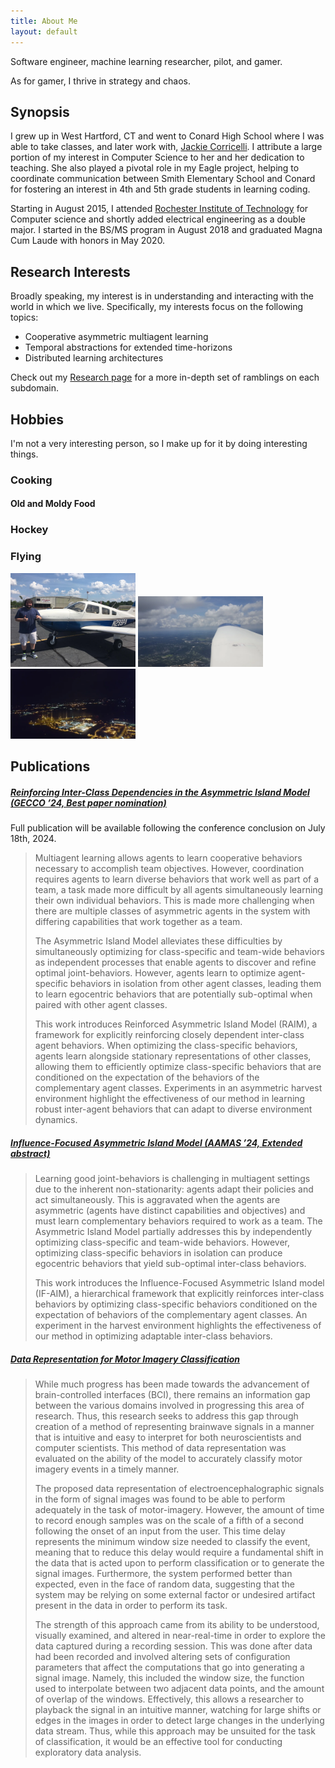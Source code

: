 ```yaml
---
title: About Me
layout: default
---
```


Software engineer, machine learning researcher, pilot, and gamer.

As for gamer, I thrive in strategy and chaos.

<!--
Please describe your experience and relevant projects you've had with Machine Learning and Artificial Intelligence

EEG - Tensorflow
Landmark recognition - PyTorch
Audio voice separation - PyTorch
Balancing multiple objectives in asymmetric multiagent learning - PyTorch

I currently hold multiple advanced degrees in both computer science and robotics, both with a focus on applications to data science and machine learning. While working towards the robotics degree, I conducted research on cooperative multi-agent learning that additionally explored both (asymmetric) agent-agent and human-agent interactions. Prior to this, I worked on and shipped multiple government contracts that leveraged AI to augment human decision making processes.

With regards to the software development, I have both industrial and academic experience in developing and teaching about the entire software development lifecycle and stack. Though my focus and interest tends to primarily lie in backend development, I have experience in mobile (android) and web development (react).

The positions I expressed interest in both focus on the use of information to solve challenging real world problems that affect the nation and the world on a large scale. These positions would effectively require strong programmatic knowledge along with skills related to information management, machine learning, and networking, such as through the use of cloud architectures. At the core, software development and machine learning are about understanding, leveraging, and solving challenging problems and puzzles, a problem that has guided my interests and paths.
-->

## Synopsis

I grew up in West Hartford, CT and went to Conard High School where I was able to take classes, and later work with, <a href="https://sites.google.com/whps.org/corricelli">Jackie Corricelli</a>. I attribute a large portion of my interest in Computer Science to her and her dedication to teaching. She also played a pivotal role in my Eagle project, helping to coordinate communication between Smith Elementary School and Conard for fostering an interest in 4th and 5th grade students in learning coding.

Starting in August 2015, I attended <a href="https://www.rit.edu/">Rochester Institute of Technology</a> for Computer science and shortly added electrical engineering as a double major. I started in the BS/MS program in August 2018 and graduated Magna Cum Laude with honors in May 2020.

## Research Interests

Broadly speaking, my interest is in understanding and interacting with the world in which we live. Specifically, my interests focus on the following topics:

- Cooperative asymmetric multiagent learning
- Temporal abstractions for extended time-horizons
- Distributed learning architectures

Check out my <a href="research">Research page</a> for a more in-depth set of ramblings on each subdomain. 

## Hobbies

I'm not a very interesting person, so I make up for it by doing interesting things.

### Cooking
#### Old and Moldy Food
### Hockey
### Flying

<img src="assets/images/first_solo.webp" alt="First Solo" width="200"/>
<img src="assets/images/nc_off_wing.webp" alt="Aerial View of North Carolina" width="200"/>
<img src="assets/images/rdu_night.webp" alt="RDU at Night" width="200"/>

## Publications

##### <a href="https://doi.org/10.1145/3638529.3654213">Reinforcing Inter-Class Dependencies in the Asymmetric Island Model (GECCO ’24, Best paper nomination)</a>

Full publication will be available following the conference conclusion on July 18th, 2024.

<blockquote>

Multiagent learning allows agents to learn cooperative behaviors necessary to accomplish team objectives. However, coordination requires agents to learn diverse behaviors that work well as part of a team, a task made more difficult by all agents simultaneously learning their own individual behaviors. This is made more challenging when there are multiple classes of asymmetric agents in the system with differing capabilities that work together as a team.

The Asymmetric Island Model alleviates these difficulties by simultaneously optimizing for class-specific and team-wide behaviors as independent processes that enable agents to discover and refine optimal joint-behaviors. However, agents learn to optimize agent-specific behaviors in isolation from other agent classes, leading them to learn egocentric behaviors that are potentially sub-optimal when paired with other agent classes.

This work introduces Reinforced Asymmetric Island Model (RAIM), a framework for explicitly reinforcing closely dependent inter-class agent behaviors. When optimizing the class-specific behaviors, agents learn alongside stationary representations of other classes, allowing them to efficiently optimize class-specific behaviors that are conditioned on the expectation of the behaviors of the complementary agent classes. Experiments in an asymmetric harvest environment highlight the effectiveness of our method in learning robust inter-agent behaviors that can adapt to diverse environment dynamics.

</blockquote>

##### <a href="https://www.ifaamas.org/Proceedings/aamas2024/pdfs/p2261.pdf">Influence-Focused Asymmetric Island Model (AAMAS ’24, Extended abstract)</a>

<blockquote>

Learning good joint-behaviors is challenging in multiagent settings due to the inherent non-stationarity: agents adapt their policies and act simultaneously. This is aggravated when the agents are asymmetric (agents have distinct capabilities and objectives) and must learn complementary behaviors required to work as a team. The Asymmetric Island Model partially addresses this by independently optimizing class-specific and team-wide behaviors. However, optimizing class-specific behaviors in isolation can produce egocentric behaviors that yield sub-optimal inter-class behaviors.

This work introduces the Influence-Focused Asymmetric Island model (IF-AIM), a hierarchical framework that explicitly reinforces inter-class behaviors by optimizing class-specific behaviors conditioned on the expectation of behaviors of the complementary agent classes. An experiment in the harvest environment highlights the effectiveness of our method in optimizing adaptable inter-class behaviors.

</blockquote>

##### <a href="https://repository.rit.edu/theses/10369/">Data Representation for Motor Imagery Classification</a>

<blockquote>

While much progress has been made towards the advancement of brain-controlled interfaces (BCI), there remains an information gap between the various domains involved in progressing this area of research. Thus, this research seeks to address this gap through creation of a method of representing brainwave signals in a manner that is intuitive and easy to interpret for both neuroscientists and computer scientists. This method of data representation was evaluated on the ability of the model to accurately classify motor imagery events in a timely manner.

The proposed data representation of electroencephalographic signals in the form of signal images was found to be able to perform adequately in the task of motor-imagery. However, the amount of time to record enough samples was on the scale of a fifth of a second following the onset of an input from the user. This time delay represents the minimum window size needed to classify the event, meaning that to reduce this delay would require a fundamental shift in the data that is acted upon to perform classification or to generate the signal images. Furthermore, the system performed better than expected, even in the face of random data, suggesting that the system may be relying on some external factor or undesired artifact present in the data in order to perform its task.

The strength of this approach came from its ability to be understood, visually examined, and altered in near-real-time in order to explore the data captured during a recording session. This was done after data had been recorded and involved altering sets of configuration parameters that affect the computations that go into generating a signal image. Namely, this included the window size, the function used to interpolate between two adjacent data points, and the amount of overlap of the windows. Effectively, this allows a researcher to playback the signal in an intuitive manner, watching for large shifts or edges in the images in order to detect large changes in the underlying data stream. Thus, while this approach may be unsuited for the task of classification, it would be an effective tool for conducting exploratory data analysis.

</blockquote>


